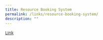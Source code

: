 ```yaml
---
title: Resource Booking System
permalink: /links/resource-booking-system/
description: ""
---
```

<a href="https://rbs.avero-tech.com/" style="font-family:Open Sans;">Link</a>